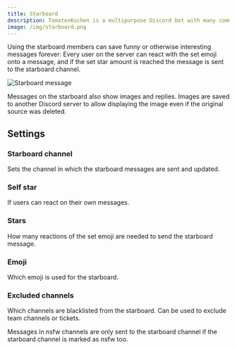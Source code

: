 ```yaml
---
title: Starboard
description: TomatenKuchen is a multipurpose Discord bot with many common and innovative features for your server. Starboard allows your server members to react with an emoji to a message and save it forever in a special channel.
image: /img/starboard.png
---
```


Using the starboard members can save funny or otherwise interesting messages forever: Every user on the server can react with the set emoji onto a message, and if the set star amount is reached the message is sent to the starboard channel.

![Starboard message](/img/starboard.png)

Messages on the starboard also show images and replies. Images are saved to another Discord server to allow displaying the image even if the original source was deleted.

## Settings

### Starboard channel
Sets the channel in which the starboard messages are sent and updated.

### Self star
If users can react on their own messages.

### Stars
How many reactions of the set emoji are needed to send the starboard message.

### Emoji
Which emoji is used for the starboard.

### Excluded channels
Which channels are blacklisted from the starboard. Can be used to exclude team channels or tickets.

Messages in nsfw channels are only sent to the starboard channel if the starboard channel is marked as nsfw too.

